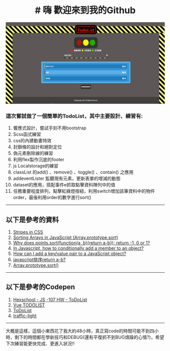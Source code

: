 <h1 align="center"># 嗨 歡迎來到我的Github</h1>

[![TodoList](stylesheet/img/screenshot.png)](https://morecoke.github.io/TodoList/)

### 這次嘗試做了一個簡單的TodoList，其中主要設計、練習有:
1. 響應式設計，嘗試手刻不用bootstrap
2. Scss函式練習
3. css的內建動畫特效
4. 封鎖條的設計和絕對定位
5. 偽元素刪除線的練習
6. 利用flex製作沉底的footer
7. js Localstorage的練習
8. classList 的add() 、remove() 、toggle() 、contain() 之應用
9. addeventLister 監聽現有元素，更新表單的增減的動態
10. dataset的應用，搭配事件e抓取點擊資料陣列中的值
11. 任務重要程度排列，點擊紅綠燈按紐，利用switch增加該筆資料中的物件order，最後利用order的數字進行sort()

***

## 以下是參考的資料
1. [Stripes in CSS](https://css-tricks.com/stripes-css/)
2. [Sorting Arrays in JavaScript (Array.prototype.sort)](https://www.youtube.com/watch?v=BbuLjEqFlw0)
3. [Why does points.sort(function(a, b){return a-b}); return -1, 0 or 1?](https://stackoverflow.com/questions/24768492/why-does-points-sortfunctiona-breturn-a-b-return-1-0-or-1)
4. [In Javascript, how to conditionally add a member to an object?](https://stackoverflow.com/questions/11704267/in-javascript-how-to-conditionally-add-a-member-to-an-object)
5. [How can I add a key/value pair to a JavaScript object?](https://stackoverflow.com/questions/1168807/how-can-i-add-a-key-value-pair-to-a-javascript-object)
6. [javascript排序return a-b?](https://www.zhihu.com/question/22781233)
7. [Array.prototype.sort()](https://developer.mozilla.org/zh-CN/docs/Web/JavaScript/Reference/Global_Objects/Array/sort)

***

## 以下是參考的Codepen
1. [Hexschool - JS -107 HW - ToDoList](https://codepen.io/cleosyuu/pen/EqaXLN)
2. [Vue TODOLIST](https://codepen.io/nikolausliu/pen/NjOvrb)
3. [ToDoList](https://codepen.io/beezeecode/pen/EvmBGo)
4. [traffic-light](https://codepen.io/dervondenbergen/pen/jCqzl)

***

大概是這樣，這個小東西花了我大約48小時，真正寫code的時間可能不到四小時，剩下的時間都在學新技巧和DEBUG(還有平復抓不到BUG煩躁的心情?)，希望下次練習能更快完成、更進入狀況!!